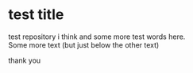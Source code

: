 # test title
test repository i think
and some more test words here.  
Some more text (but just below the other text)




thank you
